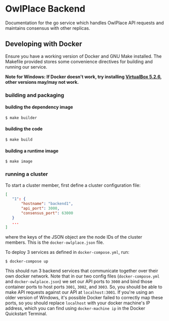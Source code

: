 # OwlPlace Backend

Documentation for the go service which handles OwlPlace API requests and
maintains consensus with other replicas.

## Developing with Docker

Ensure you have a working version of Docker and GNU Make installed.  The
Makefile provided stores some convenience directives for building and running
our service.

**Note for Windows: If Docker doesn't work, try installing [VirtualBox
5.2.6](https://download.virtualbox.org/virtualbox/5.2.6/), other versions
may/may not work.**

### building and packaging


#### building the dependency image

```
$ make builder
```

#### building the code

```
$ make build
```

#### building a runtime image

```
$ make image
```

### running a cluster

To start a cluster member, first define a cluster configuration file:

```json
[
   "1": {
       "hostname": "backend1",
       "api_port": 3000,
       "consensus_port": 63000
   }
   ...
]
```
where the keys of the JSON object are the node IDs of the cluster members.
This is the `docker-owlplace.json` file.

To deploy 3 services as defined in `docker-compose.yml`, run:
```
$ docker-compose up
```

This should run 3 backend services that communicate together over their own
docker network.  Note that in our two config files (`docker-compose.yml` and
`docker-owlplace.json`) we set our API ports to `3000` and bind those container
ports to host ports `3001`, `3002`, and `3003`.  So, you should be able to make
API requests against our API at `localhost:3001`.  If you're using an older
version of Windows, it's possible Docker failed to correctly map these ports,
so you should replace `localhost` with your docker machine's IP address, which
you can find using `docker-machine ip` in the Docker Quickstart Terminal.
